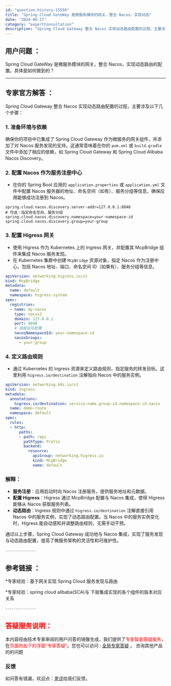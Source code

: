 ```yaml
---
id: "question-history-15556"
title: "Spring Cloud GateWay 是微服务模块的网关，整合 Nacos，实现动态"
date: "2024-06-17"
category: "expertConsultation"
description: "Spring Cloud Gateway 整合 Nacos 实现动态路由配置的过程，主要涉及以下几个步骤：### 1. **准备环境与依赖**确保你的项目中已集成了 Spring Cloud Gateway 作为微服务的网关组件，并添加了对 Nacos 服务发现的支持。这通常意味着在你的 `pom."
---
```


## 用户问题 ： 
 Spring Cloud GateWay 是微服务模块的网关，整合 Nacos，实现动态路由的配置。具体是如何做到的？  

---------------
## 专家官方解答 ：

Spring Cloud Gateway 整合 Nacos 实现动态路由配置的过程，主要涉及以下几个步骤：

### 1. **准备环境与依赖**
确保你的项目中已集成了 Spring Cloud Gateway 作为微服务的网关组件，并添加了对 Nacos 服务发现的支持。这通常意味着在你的 `pom.xml` 或 `build.gradle` 文件中添加了相应的依赖，如 Spring Cloud Gateway 和 Spring Cloud Alibaba Nacos Discovery。

### 2. **配置 Nacos 作为服务注册中心**
- 在你的 Spring Boot 应用的 `application.properties` 或 `application.yml` 文件中配置 Nacos 服务器的地址、命名空间（如有）、服务分组等信息，确保应用能够成功注册到 Nacos。

```properties
spring.cloud.nacos.discovery.server-addr=127.0.0.1:8848
# 可选：指定命名空间、服务分组
spring.cloud.nacos.discovery.namespace=your-namespace-id
spring.cloud.nacos.discovery.group=your-group
```

### 3. **配置 Higress 网关**
- 使用 Higress 作为 Kubernetes 上的 Ingress 网关，并配置其 McpBridge 组件来集成 Nacos 服务发现。
- 在 Kubernetes 集群中创建 `McpBridge` 资源对象，指定 Nacos 作为注册中心，包括 Nacos 地址、端口、命名空间 ID（如果有）、服务分组等信息。

```yaml
apiVersion: networking.higress.io/v1
kind: McpBridge
metadata:
  name: default
  namespace: higress-system
spec:
  registries:
  - name: my-nacos
    type: nacos2
    domain: 127.0.0.1
    port: 8848
    # 根据实际配置
    nacosNamespaceId: your-namespace-id
    nacosGroups:
      - your-group
```

### 4. **定义路由规则**
- 通过 Kubernetes 的 Ingress 资源来定义路由规则，指定服务的转发目标。这里利用 `higress.io/destination` 注解指向 Nacos 中的服务实例。

```yaml
apiVersion: networking.k8s.io/v1
kind: Ingress
metadata:
  annotations:
    higress.io/destination: service-name.group-id.namespace-id.nacos
  name: demo-route
  namespace: default
spec:
  rules:
  - http:
      paths:
      - path: /api
        pathType: Prefix
        backend:
          resource:
            apiGroup: networking.higress.io
            kind: McpBridge
            name: default
```

### 解释：
- **服务注册**：应用启动时向 Nacos 注册服务，提供服务地址和元数据。
- **配置 Higress**：Higress 通过 McpBridge 配置与 Nacos 集成，使得 Higress 能够从 Nacos 获取服务列表。
- **动态路由**：Ingress 规则中通过 `higress.io/destination` 注解直接引用 Nacos 中的服务实例，实现了动态路由配置。当 Nacos 中的服务实例变化时，Higress 能自动感知并调整路由规则，无需手动干预。

通过以上步骤，Spring Cloud Gateway 成功地与 Nacos 集成，实现了服务发现与动态路由配置，提高了微服务架构的灵活性和可维护性。


<font color="#949494">---------------</font> 


## 参考链接 ：

*专家经验：基于网关实现 Spring Cloud 服务发现与路由 
 
 *专家经验：spring cloud alibaba(SCA)与 下层集成实现的各个组件的版本对应关系 


 <font color="#949494">---------------</font> 
 


## <font color="#FF0000">答疑服务说明：</font> 

本内容经由技术专家审阅的用户问答的镜像生成，我们提供了<font color="#FF0000">专家智能答疑服务</font>，在<font color="#FF0000">页面的右下的浮窗”专家答疑“</font>。您也可以访问 : [全局专家答疑](https://answer.opensource.alibaba.com/docs/intro) 。 咨询其他产品的的问题

### 反馈
如问答有错漏，欢迎点：[差评](https://ai.nacos.io/user/feedbackByEnhancerGradePOJOID?enhancerGradePOJOId=15581)给我们反馈。

